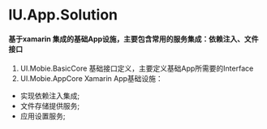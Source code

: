 # lU.App.Solution
#### 基于xamarin 集成的基础App设施，主要包含常用的服务集成：依赖注入、文件接口
1. UI.Mobie.BasicCore 基础接口定义，主要定义基础App所需要的Interface
2. UI.Mobie.AppCore Xamarin App基础设施：
 - 实现依赖注入集成;
 - 文件存储提供服务;
 - 应用设置服务;

